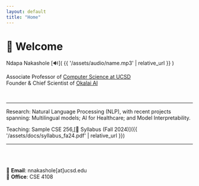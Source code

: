 ```yaml
---
layout: default
title: "Home"
---
```


# 👋 Welcome

Ndapa Nakashole
[🔊]( {{ '/assets/audio/name.mp3' | relative_url }} )

Associate Professor of [Computer Science at UCSD](https://cse.ucsd.edu/)  
Founder & Chief Scientist of [Okalai AI](https://okalai.org)

<br>

---

Research: Natural Language Processing (NLP), with recent projects spanning: Multilingual models; AI for Healthcare; and Model Interpretability.
<br>

Teaching: Sample CSE 256,[📄 Syllabus (Fall 2024)]({{ '/assets/docs/syllabus_fa24.pdf' | relative_url }})


---

<br><br>



📧 **Email**: nnakashole[at]ucsd.edu  
🏢 **Office**: CSE 4108


